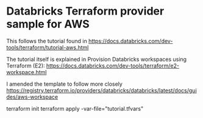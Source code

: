 # Databricks Terraform provider sample for AWS

This follows the tutorial found in https://docs.databricks.com/dev-tools/terraform/tutorial-aws.html

The tutorial itself is explained in Provision Databricks workspaces using Terraform (E2): https://docs.databricks.com/dev-tools/terraform/e2-workspace.html

I amended the template to follow more closely https://registry.terraform.io/providers/databricks/databricks/latest/docs/guides/aws-workspace

terraform init
terraform apply -var-file="tutorial.tfvars"
